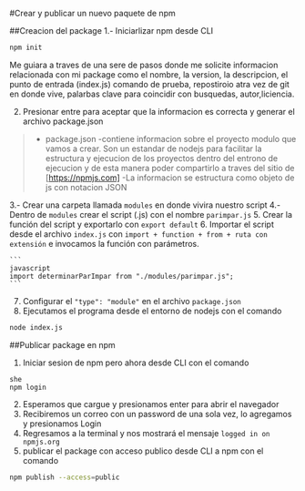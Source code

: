 #Crear y publicar un nuevo paquete de npm

##Creacion del package
1.- Iniciarlizar npm desde CLI
```sh
npm init 
```
Me guiara a traves de una sere de pasos donde me solicite informacion relacionada con mi package como el nombre, la version, la descripcion, el punto de entrada (index.js) comando de prueba, repostiroio atra vez de git en donde vive, palarbas clave para coincidir con busquedas, autor,liciencia.

2. Presionar entre para aceptar que la informacion es correcta y generar el archivo package.json
>- package.json
    -contiene informacion sobre el proyecto modulo que vamos a crear. Son un estandar de nodejs para facilitar la estructura y ejecucion de los proyectos dentro del entrono de ejecucion y de esta manera poder compartirlo a traves del sitio de [https://npmjs.com]
    -La informacion se estructura como objeto de js con notacion JSON

3.- Crear una carpeta llamada `modules` en donde vivira nuestro script
4.- Dentro de `modules` crear el script (.js) con el nombre `parimpar.js`
5. Crear la función del script y exportarlo con `export default`
6. Importar el script desde el archivo `index.js` con `import + function + from + ruta con extensión` e invocamos la función con parámetros.

    ```
    javascript
    import determinarParImpar from "./modules/parimpar.js";
    ```
7. Configurar el `"type": "module"` en el archivo `package.json`
8. Ejecutamos el programa desde el entorno de nodejs con el comando
```sh
node index.js
```

##Publicar package en npm

1. Iniciar sesion de npm pero ahora desde CLI con el comando
```
she
npm login
```
2. Esperamos que cargue y presionamos enter para abrir el navegador
3. Recibiremos un correo con un password de una sola vez, lo agregamos y presionamos Login
4. Regresamos a la terminal y nos mostrará el mensaje `logged in on npmjs.org`
5. publicar el package con acceso publico desde CLI a npm con el comando
``` sh
npm publish --access=public
```